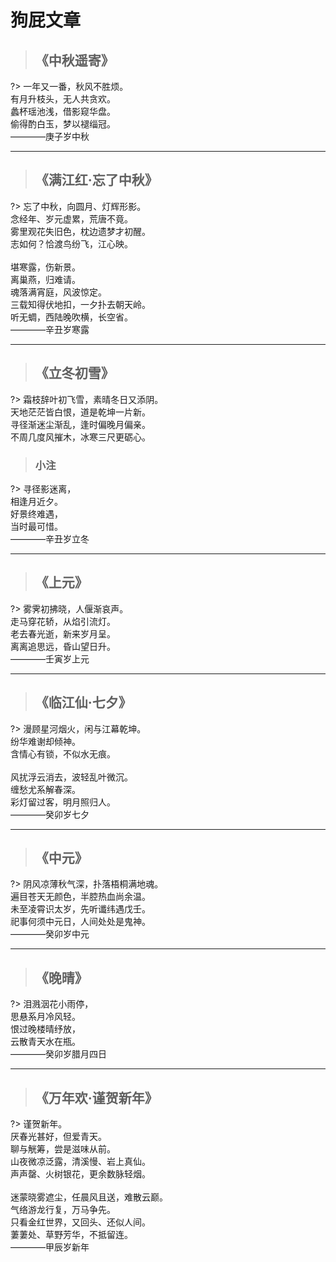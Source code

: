 # 狗屁文章

> ## 《中秋遥寄》

?>
一年又一番，秋风不胜烦。  
有月升枝头，无人共贪欢。  
蠡杯瑶池浅，借影窥华盘。  
偷得酌白玉，梦以褪缁冠。  
————庚子岁中秋

---

> ## 《满江红·忘了中秋》

?>
忘了中秋，向圆月、灯辉形影。  
念经年、岁元虚累，荒唐不竟。  
雾里观花失旧色，枕边遗梦才初醒。  
志如何？恰渡鸟纷飞，江心映。  
<br>
堪寒露，伤新景。  
离巢燕，归难请。  
魂落满宵庭，风波惊定。  
三载知得伏地扣，一夕扑去朝天岭。  
听无蜩，西陆晚吹横，长空省。  
————辛丑岁寒露

---

> ## 《立冬初雪》

?>
霜枝辞叶初飞雪，素晴冬日又添阴。  
天地茫茫皆白恨，道是乾坤一片新。  
寻径渐迷尘渐乱，逢时偏晚月偏亲。  
不周几度风摧木，冰寒三尺更砺心。

> ### 小注

?>
寻径影迷离，  
相逢月近夕。  
好景终难遇，  
当时最可惜。  
————辛丑岁立冬

---

> ## 《上元》

?>
雾霁初拂晓，人偃渐哀声。  
走马穿花轿，从焰引流灯。  
老去春光逝，新来岁月呈。  
离离追思远，昏山望日升。  
————壬寅岁上元

---

> ## 《临江仙·七夕》

?>
漫顾星河烟火，闲与江幕乾坤。  
纷华难谢却倾神。  
含情心有锁，不似水无痕。  
<br> 
风扰浮云消去，波轻乱叶微沉。  
缠愁尤系解春深。  
彩灯留过客，明月照归人。  
————癸卯岁七夕

---

> ## 《中元》

?>
阴风凉薄秋气深，扑落梧桐满地魂。  
遍目苍天无颜色，半腔热血尚余温。  
未至凌霄识太岁，先听谶纬遇戊壬。  
祀事何须中元日，人间处处是鬼神。  
————癸卯岁中元

---

> ## 《晚晴》

?>
泪溅洇花小雨停，  
思悬系月冷风轻。  
恨过晚楼晴纾放，  
云散青天水在瓶。  
————癸卯岁腊月四日

---

> ## 《万年欢·谨贺新年》

?>
谨贺新年。  
厌春光甚好，但爱青天。  
聊与觥筹，尝是滋味从前。  
山夜微凉泛露，清溪慢、岩上真仙。  
声声罄、火树银花，更余数脉轻烟。  
<br>
迷蒙晓雾遮尘，任晨风且送，难散云巅。  
气络游龙行复，万马争先。  
只看金红世界，又回头、还似人间。  
萋萋处、草野芳华，不抵留连。  
————甲辰岁新年